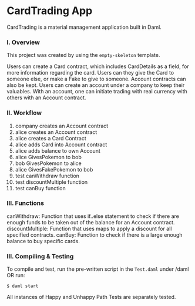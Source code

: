 # CardTrading App
CardTrading is a material management application built in Daml.

### I. Overview 
This project was created by using the `empty-skeleton` template. 

Users can create a Card contract, which includes CardDetails as a field, for more information regarding the card.  Users can they give the Card to someone else, or make a Fake to give to someone.  Account contracts can also be kept.  Users can create an account under a company to keep their valuables.  With an account, one can initiate trading with real currency with others with an Account contract.  


### II. Workflow
  1. company creates an Account contract
  2. alice creates an Account contract
  3. alice creates a Card Contract
  4. alice adds Card into Account contract
  5. alice adds balance to own Account
  6. alice GivesPokemon to bob
  7. bob GivesPokemon to alice
  8. alice GivesFakePokemon to bob
  9. test canWithdraw function
  10. test discountMultiple function
  11. test canBuy function

### III. Functions
canWithdraw: Function that uses if..else statement to check if there are enough funds to be taken out of the balance for an Account contract.  
discountMultiple: Function that uses maps to apply a discount for all specified contracts.
canBuy: Function to check if there is a large enough balance to buy specific cards.  

### III. Compiling & Testing
To compile and test, run the pre-written script in the `Test.daml` under /daml OR run:
```
$ daml start
```

All instances of Happy and Unhappy Path Tests are separately tested.  